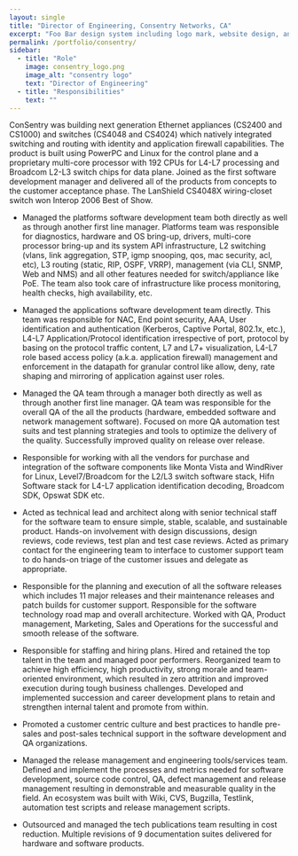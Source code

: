 ```yaml
---
layout: single
title: "Director of Engineering, Consentry Networks, CA"
excerpt: "Foo Bar design system including logo mark, website design, and branding applications."
permalink: /portfolio/consentry/
sidebar:
  - title: "Role"
    image: consentry_logo.png
    image_alt: "consentry logo"
    text: "Director of Engineering"
  - title: "Responsibilities"
    text: ""
---
```


ConSentry was building next generation Ethernet appliances (CS2400 and CS1000)
and switches (CS4048 and CS4024) which natively integrated switching and
routing with identity and application firewall capabilities. The product is
built using PowerPC and Linux for the control plane and a proprietary
multi-core processor with 192 CPUs for L4-L7 processing and Broadcom L2-L3
switch chips for data plane. Joined as the first software development manager
and delivered all of the products from concepts to the customer acceptance
phase. The LanShield CS4048X wiring-closet switch won Interop 2006 Best of
Show. 

* Managed the platforms software development team both directly as well as
through another first line manager. Platforms team was responsible for
diagnostics, hardware and OS bring-up, drivers, multi-core processor bring-up
and its system API infrastructure, L2 switching (vlans, link aggregation, STP,
igmp snooping, qos, mac security, acl, etc), L3 routing (static, RIP, OSPF,
VRRP), management (via CLI, SNMP, Web and NMS) and all other features needed
for switch/appliance like PoE. The team also took care of infrastructure like
process monitoring, health checks, high availability, etc.

* Managed the applications software development team directly. This team was
responsible for NAC, End point security, AAA, User identification and
authentication (Kerberos, Captive Portal, 802.1x, etc.), L4-L7
Application/Protocol identification irrespective of port, protocol by basing on
the protocol traffic content, L7 and L7+ visualization, L4-L7 role based access
policy (a.k.a. application firewall) management and enforcement in the datapath
for granular control like allow, deny, rate shaping and mirroring of
application against user roles.

* Managed the QA team through a manager both directly as well as through
another first line manager. QA team was responsible for the overall QA of the
all the products (hardware, embedded software and network management software).
Focused on more QA automation test suits and test planning strategies and tools
to optimize the delivery of the quality. Successfully improved quality on
release over release.

* Responsible for working with all the vendors for purchase and integration of
the software components like Monta Vista and WindRiver for Linux,
Level7/Broadcom for the L2/L3 switch software stack, Hifn Software stack for
L4-L7 application identification decoding, Broadcom SDK, Opswat SDK etc. 

* Acted as technical lead and architect along with senior technical staff for
the software team to ensure simple, stable, scalable, and sustainable product.
Hands-on involvement with design discussions, design reviews, code reviews,
test plan and test case reviews. Acted as primary contact for the engineering
team to interface to customer support team to do hands-on triage of the
customer issues and delegate as appropriate. 

* Responsible for the planning and execution of all the software releases which
includes 11 major releases and their maintenance releases and patch builds for
customer support. Responsible for the software technology road map and overall
architecture. Worked with QA, Product management, Marketing, Sales and
Operations for the successful and smooth release of the software.

* Responsible for staffing and hiring plans. Hired and retained the top talent
in the team and managed poor performers. Reorganized team to achieve high
efficiency, high productivity, strong morale and team-oriented environment,
which resulted in zero attrition and improved execution during tough business
challenges. Developed and implemented succession and career development plans
to retain and strengthen internal talent and promote from within.

* Promoted a customer centric culture and best practices to handle pre-sales
and post-sales technical support in the software development and QA
organizations. 

* Managed the release management and engineering tools/services team. Defined
and implement the processes and metrics needed for software development, source
code control, QA, defect management and release management resulting in
demonstrable and measurable quality in the field. An ecosystem was built with
Wiki, CVS, Bugzilla, Testlink, automation test scripts and release management
scripts.

* Outsourced and managed the tech publications team resulting in cost
reduction. Multiple revisions of 9 documentation suites delivered for hardware
and software products.  


